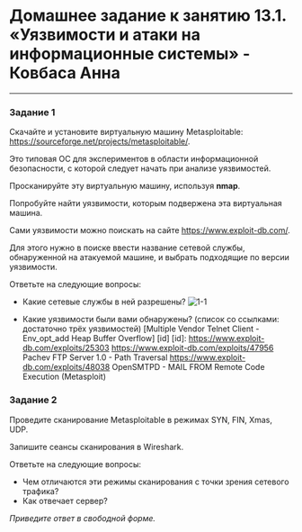 # Домашнее задание к занятию 13.1. «Уязвимости и атаки на информационные системы» - Ковбаса Анна

------

### Задание 1

Скачайте и установите виртуальную машину Metasploitable: https://sourceforge.net/projects/metasploitable/.

Это типовая ОС для экспериментов в области информационной безопасности, с которой следует начать при анализе уязвимостей.

Просканируйте эту виртуальную машину, используя **nmap**.

Попробуйте найти уязвимости, которым подвержена эта виртуальная машина.

Сами уязвимости можно поискать на сайте https://www.exploit-db.com/.

Для этого нужно в поиске ввести название сетевой службы, обнаруженной на атакуемой машине, и выбрать подходящие по версии уязвимости.

Ответьте на следующие вопросы:

- Какие сетевые службы в ней разрешены?
![1-1]()

- Какие уязвимости были вами обнаружены? (список со ссылками: достаточно трёх уязвимостей)
[Multiple Vendor Telnet Client - Env_opt_add Heap Buffer Overflow] [id]
[id]: https://www.exploit-db.com/exploits/25303
https://www.exploit-db.com/exploits/47956 Pachev FTP Server 1.0 - Path Traversal
https://www.exploit-db.com/exploits/48038 OpenSMTPD - MAIL FROM Remote Code Execution (Metasploit)
  


### Задание 2

Проведите сканирование Metasploitable в режимах SYN, FIN, Xmas, UDP.

Запишите сеансы сканирования в Wireshark.

Ответьте на следующие вопросы:

- Чем отличаются эти режимы сканирования с точки зрения сетевого трафика?
- Как отвечает сервер?

*Приведите ответ в свободной форме.*
